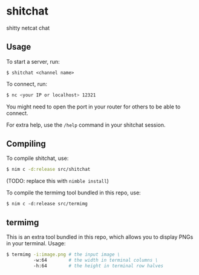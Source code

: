 # shitchat

shitty netcat chat

## Usage

To start a server, run:
```
$ shitchat <channel name>
```
To connect, run:
```sh
$ nc <your IP or localhost> 12321
```
You might need to open the port in your router for others to be able to connect.

For extra help, use the `/help` command in your shitchat session.

## Compiling

To compile shitchat, use:
```sh
$ nim c -d:release src/shitchat
```
(TODO: replace this with `nimble install`)

To compile the termimg tool bundled in this repo, use:
```
$ nim c -d:release src/termimg
```

## termimg

This is an extra tool bundled in this repo, which allows you to display PNGs in
your terminal. Usage:
```sh
$ termimg -i:image.png # the input image \
          -w:64        # the width in terminal columns \
          -h:64        # the height in terminal row halves
```
